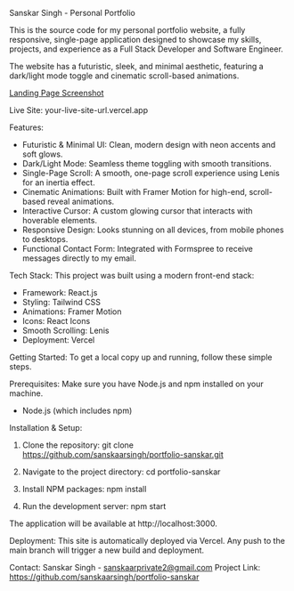 Sanskar Singh - Personal Portfolio

This is the source code for my personal portfolio website, a fully responsive, single-page application designed to showcase my skills, projects, and experience as a Full Stack Developer and Software Engineer.

The website has a futuristic, sleek, and minimal aesthetic, featuring a dark/light mode toggle and cinematic scroll-based animations.

[Landing Page Screenshot](src/assets/images/SS.png)

Live Site: your-live-site-url.vercel.app

Features:
- Futuristic & Minimal UI: Clean, modern design with neon accents and soft glows.
- Dark/Light Mode: Seamless theme toggling with smooth transitions.
- Single-Page Scroll: A smooth, one-page scroll experience using Lenis for an inertia effect.
- Cinematic Animations: Built with Framer Motion for high-end, scroll-based reveal animations.
- Interactive Cursor: A custom glowing cursor that interacts with hoverable elements.
- Responsive Design: Looks stunning on all devices, from mobile phones to desktops.
- Functional Contact Form: Integrated with Formspree to receive messages directly to my email.

Tech Stack:
This project was built using a modern front-end stack:
- Framework: React.js
- Styling: Tailwind CSS
- Animations: Framer Motion
- Icons: React Icons
- Smooth Scrolling: Lenis
- Deployment: Vercel

Getting Started:
To get a local copy up and running, follow these simple steps.

Prerequisites:
Make sure you have Node.js and npm installed on your machine.
- Node.js (which includes npm)

Installation & Setup:
1. Clone the repository:
   git clone https://github.com/sanskaarsingh/portfolio-sanskar.git

2. Navigate to the project directory:
   cd portfolio-sanskar

3. Install NPM packages:
   npm install

4. Run the development server:
   npm start

The application will be available at http://localhost:3000.

Deployment:
This site is automatically deployed via Vercel. Any push to the main branch will trigger a new build and deployment.

Contact:
Sanskar Singh - sanskaarprivate2@gmail.com
Project Link: https://github.com/sanskaarsingh/portfolio-sanskar